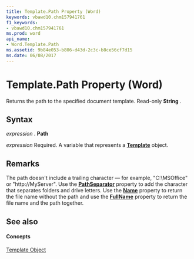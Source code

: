 ```yaml
---
title: Template.Path Property (Word)
keywords: vbawd10.chm157941761
f1_keywords:
- vbawd10.chm157941761
ms.prod: word
api_name:
- Word.Template.Path
ms.assetid: 9b84e053-b806-d43d-2c3c-b8ce56cf7d15
ms.date: 06/08/2017
---
```



# Template.Path Property (Word)

Returns the path to the specified document template. Read-only **String** .


## Syntax

 _expression_ . **Path**

 _expression_ Required. A variable that represents a **[Template](template-object-word.md)** object.


## Remarks

The path doesn't include a trailing character — for example, "C:\MSOffice" or "http://MyServer". Use the **[PathSeparator](application-pathseparator-property-word.md)** property to add the character that separates folders and drive letters. Use the **[Name](template-name-property-word.md)** property to return the file name without the path and use the **[FullName](template-fullname-property-word.md)** property to return the file name and the path together.


## See also


#### Concepts


[Template Object](template-object-word.md)

